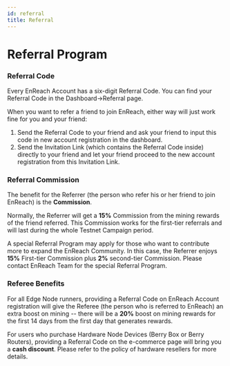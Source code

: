 ```yaml
---
id: referral
title: Referral
---
```


# Referral Program

### Referral Code
Every EnReach Account has a six-digit Referral Code. You can find your Referral Code in the Dashboard->Referral page. 

When you want to refer a friend to join EnReach, either way will just work fine for you and your friend:

1. Send the Referral Code to your friend and ask your friend to input this code in new account registration in the dashboard. 
2. Send the Invitation Link (which contains the Referral Code inside) directly to your friend and let your friend proceed to the new account registration from this Invitation Link. 

### Referral Commission 

The benefit for the Referrer (the person who refer his or her friend to join EnReach) is the **Commission**. 

Normally, the Referrer will get a **15%** Commission from the mining rewards of the friend referred. This Commission works for the first-tier referrals and will last during the whole Testnet Campaign period. 

A special Referral Program may apply for those who want to contribute more to expand the EnReach Community. In this case, the Referrer enjoys **15%** First-tier Commission plus **2%** second-tier Commission. Please contact EnReach Team for the special Referral Program.

### Referee Benefits

For all Edge Node runners, providing a Referral Code on EnReach Account registration will give the Referee (the person who is referred to EnReach) an extra boost on mining -- there will be a **20%** boost on mining rewards for the first 14 days from the first day that generates rewards.

For users who purchase Hardware Node Devices (Berry Box or Berry Routers), providing a Referral Code on the e-commerce page will bring you a **cash discount**. Please refer to the policy of hardware resellers for more details.  



